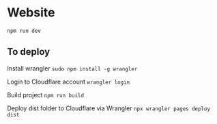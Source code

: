 # Website
`npm run dev`

## To deploy
Install wrangler
`sudo npm install -g wrangler`

Login to Cloudflare account
`wrangler login`

Build project
`npm run build`

Deploy dist folder to Cloudflare via Wrangler
`npx wrangler pages deploy dist`
